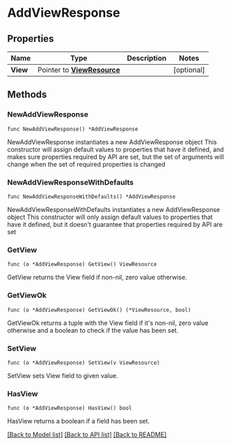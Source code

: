 # AddViewResponse

## Properties

Name | Type | Description | Notes
------------ | ------------- | ------------- | -------------
**View** | Pointer to [**ViewResource**](ViewResource.md) |  | [optional] 

## Methods

### NewAddViewResponse

`func NewAddViewResponse() *AddViewResponse`

NewAddViewResponse instantiates a new AddViewResponse object
This constructor will assign default values to properties that have it defined,
and makes sure properties required by API are set, but the set of arguments
will change when the set of required properties is changed

### NewAddViewResponseWithDefaults

`func NewAddViewResponseWithDefaults() *AddViewResponse`

NewAddViewResponseWithDefaults instantiates a new AddViewResponse object
This constructor will only assign default values to properties that have it defined,
but it doesn't guarantee that properties required by API are set

### GetView

`func (o *AddViewResponse) GetView() ViewResource`

GetView returns the View field if non-nil, zero value otherwise.

### GetViewOk

`func (o *AddViewResponse) GetViewOk() (*ViewResource, bool)`

GetViewOk returns a tuple with the View field if it's non-nil, zero value otherwise
and a boolean to check if the value has been set.

### SetView

`func (o *AddViewResponse) SetView(v ViewResource)`

SetView sets View field to given value.

### HasView

`func (o *AddViewResponse) HasView() bool`

HasView returns a boolean if a field has been set.


[[Back to Model list]](../README.md#documentation-for-models) [[Back to API list]](../README.md#documentation-for-api-endpoints) [[Back to README]](../README.md)


